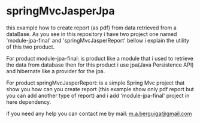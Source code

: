 springMvcJasperJpa
==================

this example how to create report (as pdf) from data retrieved from a dataBase. As you see in this repository i have 
two project one named 'module-jpa-final' and 'springMvcJasperReport' bellow i explain the utility of this two product.

For product module-jpa-final: is product like a module that i used to retrieve the data from database then for this product
i use jpa(Java Persistence API) and hibernate like a provider for the jpa. 

For product springMvcJasperReport: is a simple Spring Mvc project that show you how can you create report (this example show 
only pdf report but you can add another type of report) and i add 'module-jpa-final' project in here dependency.

if you need any help you can contact me by mail: m.a.berguiga@gmail.com
